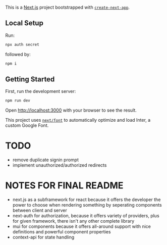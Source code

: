 This is a [Next.js](https://nextjs.org/) project bootstrapped with [`create-next-app`](https://github.com/vercel/next.js/tree/canary/packages/create-next-app).

## Local Setup

Run:

```bash
npx auth secret
```

followed by:

```bash
npm i
```

## Getting Started

First, run the development server:

```bash
npm run dev
```

Open [http://localhost:3000](http://localhost:3000) with your browser to see the result.

This project uses [`next/font`](https://nextjs.org/docs/basic-features/font-optimization) to automatically optimize and load Inter, a custom Google Font.

# TODO

* remove duplicate signin prompt
* implement unauthorized/authorized redirects

# NOTES FOR FINAL README

* next.js as a subframework for react because it offers the developer the power to choose when rendering something by seperating components between client and server
* next-auth for authorization, because it offers variety of providers, plus for given framework, there isn't any other complete library
* mui for components because it offers all-around support with nice definitions and powerful component properties
* context-api for state handling

